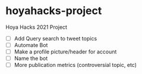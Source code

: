 # hoyahacks-project
Hoya Hacks 2021 Project

* [ ] Add Query search to tweet topics
* [ ] Automate Bot
* [ ] Make a profile picture/header for account
* [ ] Name the bot
* [ ] More publication metrics (controversial topic, etc)

